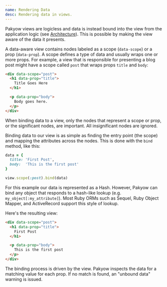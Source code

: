 ```yaml
---
name: Rendering Data
desc: Rendering data in views.
---
```


Pakyow views are logicless and data is instead bound into the view from the
application logic (see [Architecture](/docs/getting_started#architecture)).
This is possible by making the view aware of the data it presents.

A data-aware view contains nodes labeled as a scope (`data-scope`) or a prop
(`data-prop`). A scope defines a type of data and usually wraps one or more props.
For example, a view that is responsible for presenting a blog post might have a
scope called `post` that wraps props `title` and `body`:

```html
<div data-scope="post">
  <h1 data-prop="title">
    Title Goes Here
  </h1>

  <p data-prop="body">
    Body goes here.
  </p>
</div>
```

When binding data to a view, only the nodes that represent a scope or prop, or
the significant nodes, are important. All insignificant nodes are ignored.

Binding data to our view is as simple as finding the entry point (the scope) and
mapping the attributes across the nodes. This is done with the `bind` method,
like this:

```ruby
data = {
  title: 'First Post',
  body:  'This is the first post'
}

view.scope(:post).bind(data)
```

For this example our data is represented as a Hash. However, Pakyow can bind any
object that responds to a hash-like lookup (e.g. `my_object[:my_attribute]`).
Most Ruby ORMs such as Sequel, Ruby Object Mapper, and ActiveRecord support this
style of lookup.

Here's the resulting view:

```html
<div data-scope="post">
  <h1 data-prop="title">
    First Post
  </h1>

  <p data-prop="body">
    This is the first post
  </p>
</div>
```

The binding process is driven by the view. Pakyow inspects the data for a
matching value for each prop. If no match is found, an "unbound data" warning is
issued.
